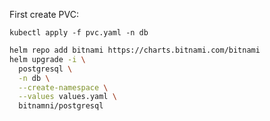 First create PVC:
```
kubectl apply -f pvc.yaml -n db
```

```bash
helm repo add bitnami https://charts.bitnami.com/bitnami
helm upgrade -i \
  postgresql \
  -n db \
  --create-namespace \
  --values values.yaml \
  bitnamni/postgresql 
```
